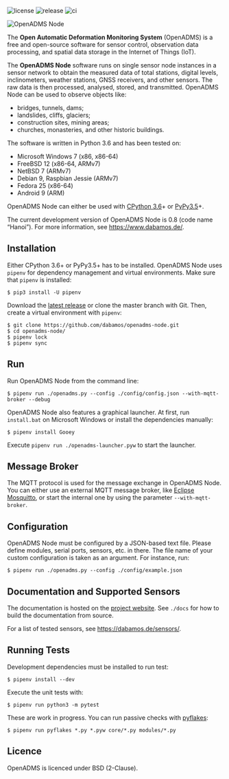 ![license](https://img.shields.io/github/license/dabamos/openadms.svg)
![release](https://img.shields.io/github/release/dabamos/openadms-node.svg)
![ci](https://img.shields.io/travis/dabamos/openadms-node.svg)

![OpenADMS Node](https://www.dabamos.de/github/openadms.png)

The **Open Automatic Deformation Monitoring System** (OpenADMS) is a free and
open-source software for sensor control, observation data processing, and
spatial data storage in the Internet of Things (IoT).

The **OpenADMS Node** software runs on single sensor node instances in a sensor
network to obtain the measured data of total stations, digital levels,
inclinometers, weather stations, GNSS receivers, and other sensors.  The raw
data is then processed, analysed, stored, and transmitted. OpenADMS Node can be
used to observe objects like:

* bridges, tunnels, dams;
* landslides, cliffs, glaciers;
* construction sites, mining areas;
* churches, monasteries, and other historic buildings.

The software is written in Python 3.6 and has been tested on:

* Microsoft Windows 7 (x86, x86-64)
* FreeBSD 12 (x86-64, ARMv7)
* NetBSD 7 (ARMv7)
* Debian 9, Raspbian Jessie (ARMv7)
* Fedora 25 (x86-64)
* Android 9 (ARM)

OpenADMS Node can either be used with [CPython 3.6](https://www.python.org/)+ or
[PyPy3.5](https://pypy.org/)+.

The current development version of OpenADMS Node is 0.8 (code name “Hanoi”).
For more information, see https://www.dabamos.de/.

## Installation
Either CPython 3.6+ or PyPy3.5+ has to be installed. OpenADMS Node uses `pipenv`
for dependency management and virtual environments. Make sure that `pipenv` is
installed:

```
$ pip3 install -U pipenv
```

Download the [latest release](https://github.com/dabamos/openadms-node/releases)
or clone the master branch with Git. Then, create a virtual environment with
`pipenv`:

```
$ git clone https://github.com/dabamos/openadms-node.git
$ cd openadms-node/
$ pipenv lock
$ pipenv sync
```

## Run
Run OpenADMS Node from the command line:

```
$ pipenv run ./openadms.py --config ./config/config.json --with-mqtt-broker --debug
```

OpenADMS Node also features a graphical launcher. At first, run `install.bat` on
Microsoft Windows or install the dependencies manually:

```
$ pipenv install Gooey
```

Execute `pipenv run ./openadms-launcher.pyw` to start the launcher.

## Message Broker
The MQTT protocol is used for the message exchange in OpenADMS Node. You can
either use an external MQTT message broker, like
[Eclipse Mosquitto](https://mosquitto.org/), or start the internal one by using
the parameter `--with-mqtt-broker`.

## Configuration
OpenADMS Node must be configured by a JSON-based text file. Please define
modules, serial ports, sensors, etc. in there. The file name of your custom
configuration is taken as an argument. For instance, run:

```
$ pipenv run ./openadms.py --config ./config/example.json
```

## Documentation and Supported Sensors
The documentation is hosted on the
[project website](https://www.dabamos.de/manual/openadms-node/).
See `./docs` for how to build the documentation from source.

For a list of tested sensors, see https://dabamos.de/sensors/.

## Running Tests
Development dependencies must be installed to run test:

```
$ pipenv install --dev
```

Execute the unit tests with:

```
$ pipenv run python3 -m pytest
```

These are work in progress. You can run passive checks with
[pyflakes](https://pypi.python.org/pypi/pyflakes):

```
$ pipenv run pyflakes *.py *.pyw core/*.py modules/*.py
```

## Licence
OpenADMS is licenced under BSD (2-Clause).
